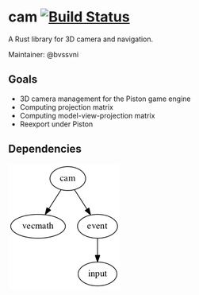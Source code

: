 # cam [![Build Status](https://travis-ci.org/PistonDevelopers/cam.svg?branch=master)](https://travis-ci.org/PistonDevelopers/cam)

A Rust library for 3D camera and navigation.

Maintainer: @bvssvni

## Goals

- 3D camera management for the Piston game engine
- Computing projection matrix
- Computing model-view-projection matrix
- Reexport under Piston

## Dependencies

![dependencies](./Cargo.png)

